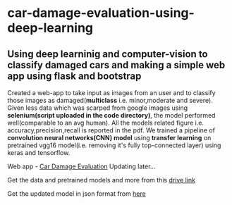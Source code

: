 # car-damage-evaluation-using-deep-learning

## Using deep learninig and computer-vision to classify damaged cars and making a simple web app using flask and bootstrap

Created a web-app to take input as images from an user and to classify those images as damaged(**multiclass** i.e. minor,moderate and severe). Given less data which was scarped from google images using **selenium(script uploaded in the code directory)**, the model performed well(comparable to an avg human). All the models related figure i.e. accuracy,precision,recall is reported in the pdf. We trained a pipeline of **convolution neural networks(CNN) model** using **transfer learning** on pretrained vgg16 model(i.e. removing it's fully top-connected layer) using keras and tensorflow.

Web app - [Car Damage Evaluation]() Updating later...

Get the data and pretrained models and more from this [drive link](https://drive.google.com/drive/folders/1cCOxtyycmNX8hZjmmre1qHSQU76G6hLR?usp=sharing) 

Get the updated model in json format from [here](https://github.com/halloTheCoder/web-app/tree/master/static/models)
